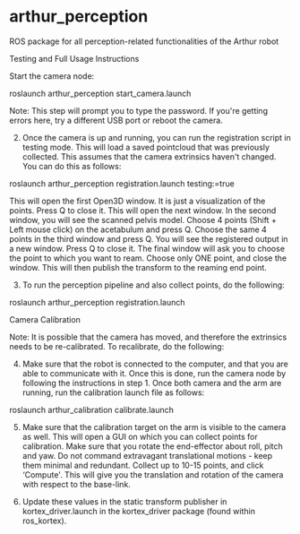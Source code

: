 # arthur_perception
ROS package for all perception-related functionalities of the Arthur robot

Testing and Full Usage Instructions

Start the camera node:

roslaunch arthur_perception start_camera.launch

Note: This step will prompt you to type the password. If you're getting errors here, try a different USB port or reboot the camera.

2. Once the camera is up and running, you can run the registration script in testing mode. This will load a saved pointcloud that was previously collected. This assumes that the camera extrinsics haven't changed. You can do this as follows:

roslaunch arthur_perception registration.launch testing:=true


This will open the first Open3D window. It is just a visualization of the points. Press Q to close it. This will open the next window. In the second window, you will see the scanned pelvis model.  Choose 4 points (Shift + Left mouse click) on the acetabulum and press Q. Choose the same 4 points in the third window and press Q. You will see the registered output in a new window. Press Q to close it. The final window will ask you to choose the point to which you want to ream. Choose only ONE point, and close the window. This will then publish the transform to the reaming end point. 

3. To run the perception pipeline and also collect points, do the following: 

roslaunch arthur_perception registration.launch

Camera Calibration

Note: It is possible that the camera has moved, and therefore the extrinsics needs to be re-calibrated. To recalibrate, do the following: 

4. Make sure that the robot is connected to the computer, and that you are able to communicate with it. Once this is done, run the camera node by following the instructions in step 1. Once both camera and the arm are running, run the calibration launch file as follows: 

roslaunch arthur_calibration calibrate.launch 

5.  Make sure that the calibration target on the arm is visible to the camera as well. This will open a GUI on which you can collect points for calibration. Make sure that you rotate the end-effector about roll, pitch and yaw. Do not command extravagant translational motions - keep them minimal and redundant. Collect up to 10-15 points, and click ‘Compute'. This will give you the translation and rotation of the camera with respect to the base-link.

6. Update these values in the static transform publisher in kortex_driver.launch in the kortex_driver package (found within ros_kortex).